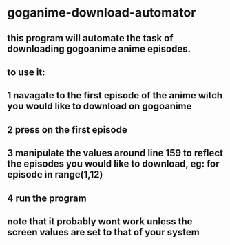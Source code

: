 # goganime-download-automator
## this program will automate the task of downloading gogoanime anime episodes.
## to use it:
##    1 navagate to the first episode of the anime witch you would like to download on gogoanime
##    2 press on the first episode
##    3 manipulate the values around line 159 to reflect the episodes you would like to download, eg: for episode in range(1,12)
##    4 run the program 
##    note that it probably wont work unless the screen values are set to that of your system

